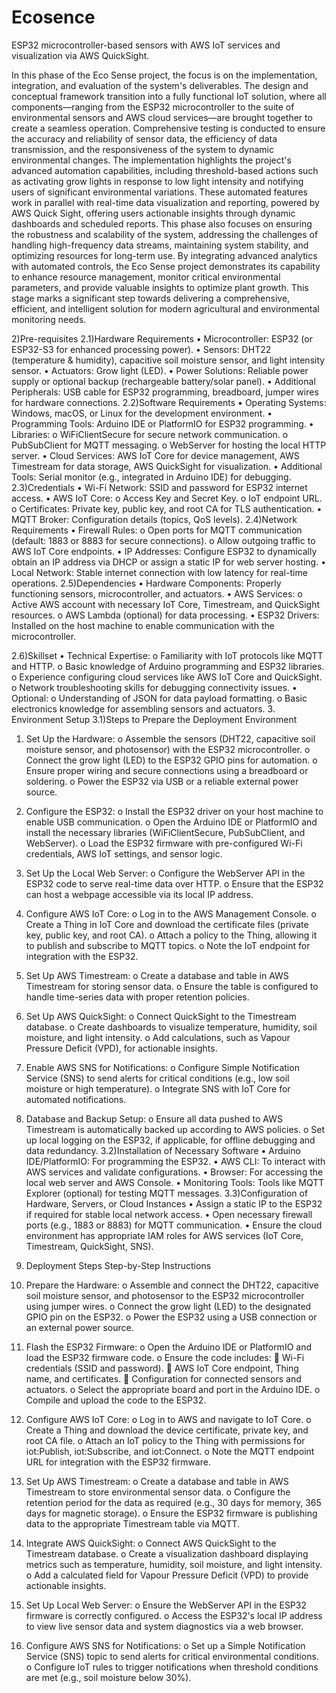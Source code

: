 # Ecosence
 ESP32 microcontroller-based sensors with AWS IoT services and visualization via AWS QuickSight.

 In this phase of the Eco Sense project, the focus is on the implementation, integration, and evaluation of the system's deliverables. The design and conceptual framework transition into a fully functional IoT solution, where all components—ranging from the ESP32 microcontroller to the suite of environmental sensors and AWS cloud services—are brought together to create a seamless operation. Comprehensive testing is conducted to ensure the accuracy and reliability of sensor data, the efficiency of data transmission, and the responsiveness of the system to dynamic environmental changes.
The implementation highlights the project's advanced automation capabilities, including threshold-based actions such as activating grow lights in response to low light intensity and notifying users of significant environmental variations. These automated features work in parallel with real-time data visualization and reporting, powered by AWS Quick Sight, offering users actionable insights through dynamic dashboards and scheduled reports.
This phase also focuses on ensuring the robustness and scalability of the system, addressing the challenges of handling high-frequency data streams, maintaining system stability, and optimizing resources for long-term use. By integrating advanced analytics with automated controls, the Eco Sense project demonstrates its capability to enhance resource management, monitor critical environmental parameters, and provide valuable insights to optimize plant growth. This stage marks a significant step towards delivering a comprehensive, efficient, and intelligent solution for modern agricultural and environmental monitoring needs.

2)Pre-requisites
2.1)Hardware Requirements
•	Microcontroller: ESP32 (or ESP32-S3 for enhanced processing power).
•	Sensors: DHT22 (temperature & humidity), capacitive soil moisture sensor, and light intensity sensor.
•	Actuators: Grow light (LED).
•	Power Solutions: Reliable power supply or optional backup (rechargeable battery/solar panel).
•	Additional Peripherals: USB cable for ESP32 programming, breadboard, jumper wires for hardware connections.
2.2)Software Requirements
•	Operating Systems: Windows, macOS, or Linux for the development environment.
•	Programming Tools: Arduino IDE or PlatformIO for ESP32 programming.
•	Libraries:
o	WiFiClientSecure for secure network communication.
o	PubSubClient for MQTT messaging.
o	WebServer for hosting the local HTTP server.
•	Cloud Services: AWS IoT Core for device management, AWS Timestream for data storage, AWS QuickSight for visualization.
•	Additional Tools: Serial monitor (e.g., integrated in Arduino IDE) for debugging.
2.3)Credentials
•	Wi-Fi Network: SSID and password for ESP32 internet access.
•	AWS IoT Core:
o	Access Key and Secret Key.
o	IoT endpoint URL.
o	Certificates: Private key, public key, and root CA for TLS authentication.
•	MQTT Broker: Configuration details (topics, QoS levels).
2.4)Network Requirements
•	Firewall Rules:
o	Open ports for MQTT communication (default: 1883 or 8883 for secure connections).
o	Allow outgoing traffic to AWS IoT Core endpoints.
•	IP Addresses: Configure ESP32 to dynamically obtain an IP address via DHCP or assign a static IP for web server hosting.
•	Local Network: Stable internet connection with low latency for real-time operations.
2.5)Dependencies
•	Hardware Components: Properly functioning sensors, microcontroller, and actuators.
•	AWS Services:
o	Active AWS account with necessary IoT Core, Timestream, and QuickSight resources.
o	AWS Lambda (optional) for data processing.
•	ESP32 Drivers: Installed on the host machine to enable communication with the microcontroller.

2.6)Skillset
•	Technical Expertise:
o	Familiarity with IoT protocols like MQTT and HTTP.
o	Basic knowledge of Arduino programming and ESP32 libraries.
o	Experience configuring cloud services like AWS IoT Core and QuickSight.
o	Network troubleshooting skills for debugging connectivity issues.
•	Optional:
o	Understanding of JSON for data payload formatting.
o	Basic electronics knowledge for assembling sensors and actuators.
3. Environment Setup
3.1)Steps to Prepare the Deployment Environment
1.	Set Up the Hardware:
o	Assemble the sensors (DHT22, capacitive soil moisture sensor, and photosensor) with the ESP32 microcontroller.
o	Connect the grow light (LED) to the ESP32 GPIO pins for automation.
o	Ensure proper wiring and secure connections using a breadboard or soldering.
o	Power the ESP32 via USB or a reliable external power source.
2.	Configure the ESP32:
o	Install the ESP32 driver on your host machine to enable USB communication.
o	Open the Arduino IDE or PlatformIO and install the necessary libraries (WiFiClientSecure, PubSubClient, and WebServer).
o	Load the ESP32 firmware with pre-configured Wi-Fi credentials, AWS IoT settings, and sensor logic.
3.	Set Up the Local Web Server:
o	Configure the WebServer API in the ESP32 code to serve real-time data over HTTP.
o	Ensure that the ESP32 can host a webpage accessible via its local IP address.
4.	Configure AWS IoT Core:
o	Log in to the AWS Management Console.
o	Create a Thing in IoT Core and download the certificate files (private key, public key, and root CA).
o	Attach a policy to the Thing, allowing it to publish and subscribe to MQTT topics.
o	Note the IoT endpoint for integration with the ESP32.
5.	Set Up AWS Timestream:
o	Create a database and table in AWS Timestream for storing sensor data.
o	Ensure the table is configured to handle time-series data with proper retention policies.
6.	Set Up AWS QuickSight:
o	Connect QuickSight to the Timestream database.
o	Create dashboards to visualize temperature, humidity, soil moisture, and light intensity.
o	Add calculations, such as Vapour Pressure Deficit (VPD), for actionable insights.
7.	Enable AWS SNS for Notifications:
o	Configure Simple Notification Service (SNS) to send alerts for critical conditions (e.g., low soil moisture or high temperature).
o	Integrate SNS with IoT Core for automated notifications.
8.	Database and Backup Setup:
o	Ensure all data pushed to AWS Timestream is automatically backed up according to AWS policies.
o	Set up local logging on the ESP32, if applicable, for offline debugging and data redundancy.
3.2)Installation of Necessary Software
•	Arduino IDE/PlatformIO: For programming the ESP32.
•	AWS CLI: To interact with AWS services and validate configurations.
•	Browser: For accessing the local web server and AWS Console.
•	Monitoring Tools: Tools like MQTT Explorer (optional) for testing MQTT messages.
3.3)Configuration of Hardware, Servers, or Cloud Instances
•	Assign a static IP to the ESP32 if required for stable local network access.
•	Open necessary firewall ports (e.g., 1883 or 8883) for MQTT communication.
•	Ensure the cloud environment has appropriate IAM roles for AWS services (IoT Core, Timestream, QuickSight, SNS).


4. Deployment Steps
Step-by-Step Instructions
1.	Prepare the Hardware:
o	Assemble and connect the DHT22, capacitive soil moisture sensor, and photosensor to the ESP32 microcontroller using jumper wires.
o	Connect the grow light (LED) to the designated GPIO pin on the ESP32.
o	Power the ESP32 using a USB connection or an external power source.
2.	Flash the ESP32 Firmware:
o	Open the Arduino IDE or PlatformIO and load the ESP32 firmware code.
o	Ensure the code includes:
	Wi-Fi credentials (SSID and password).
	AWS IoT Core endpoint, Thing name, and certificates.
	Configuration for connected sensors and actuators.
o	Select the appropriate board and port in the Arduino IDE.
o	Compile and upload the code to the ESP32.
3.	Configure AWS IoT Core:
o	Log in to AWS and navigate to IoT Core.
o	Create a Thing and download the device certificate, private key, and root CA file.
o	Attach an IoT policy to the Thing with permissions for iot:Publish, iot:Subscribe, and iot:Connect.
o	Note the MQTT endpoint URL for integration with the ESP32 firmware.
4.	Set Up AWS Timestream:
o	Create a database and table in AWS Timestream to store environmental sensor data.
o	Configure the retention period for the data as required (e.g., 30 days for memory, 365 days for magnetic storage).
o	Ensure the ESP32 firmware is publishing data to the appropriate Timestream table via MQTT.
5.	Integrate AWS QuickSight:
o	Connect AWS QuickSight to the Timestream database.
o	Create a visualization dashboard displaying metrics such as temperature, humidity, soil moisture, and light intensity.
o	Add a calculated field for Vapour Pressure Deficit (VPD) to provide actionable insights.
6.	Set Up Local Web Server:
o	Ensure the WebServer API in the ESP32 firmware is correctly configured.
o	Access the ESP32's local IP address to view live sensor data and system diagnostics via a web browser.
7.	Configure AWS SNS for Notifications:
o	Set up a Simple Notification Service (SNS) topic to send alerts for critical environmental conditions.
o	Configure IoT rules to trigger notifications when threshold conditions are met (e.g., soil moisture below 30%).



